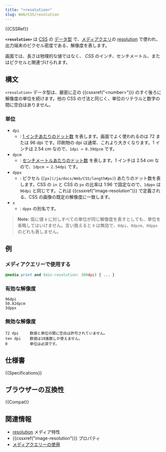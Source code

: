 ```yaml
---
title: "<resolution>"
slug: Web/CSS/resolution
---
```

{{CSSRef}}

**`<resolution>`** は [CSS](/ja/docs/Web/CSS) の [データ型](/ja/docs/Web/CSS/CSS_Types) で、[メディアクエリ](/ja/docs/Web/CSS/Media_Queries)の [resolution](/ja/docs/Web/CSS/@media/resolution) で使われ、出力端末のピクセル密度である、解像度を表します。

画面では、長さは物理的な値ではなく、 <em>CSS</em> のインチ、センチメートル、またはピクセルと関連づけられます。

## 構文

`<resolution>` データ型は、厳密に正の {{cssxref("&lt;number&gt;")}} のすぐ後ろに解像度の単位を続けます。他の CSS の寸法と同じく、単位のリテラルと数字の間に空白はありません。

### 単位

- `dpi`
  - : [1 インチあたりのドット数](https://en.wikipedia.org/wiki/Dots_per_inch) を表します。画面でよく使われるのは 72 または 96 dpi です。印刷物の dpi は通常、これより大きくなります。1 インチは 2.54 cm なので、`1dpi ≈ 0.39dpcm` です。
- `dpcm`
  - : [センチメートルあたりのドット数](https://en.wikipedia.org/wiki/Dots_per_inch) を表します。1 インチは 2.54 cm なので、`1dpcm ≈ 2.54dpi` です。
- `dppx`
  - : ピクセル (`[px](/ja/docs/Web/CSS/length#px)`) あたりのドット数を表します。CSS の `in` と CSS の `px` の比率は 1:96 で固定なので、`1dppx` は `96dpi` と同じです。これは {{cssxref("image-resolution")}} で定義される、CSS の画像の既定の解像度に一致します。
- `x`
  - : `dppx` の別名です。

> **Note:** 仮に値 `0` に対しすべての単位が同じ解像度を表すとしても、単位を省略してはいけません。言い換えると `0` は無効で、`0dpi`、`0dpcm`、`0dppx` のどれも表しません。

## 例

### メディアクエリーで使用する

```css
@media print and (min-resolution: 300dpi) { ... }
```

### 有効な解像度

```
96dpi
50.82dpcm
3dppx
```

### 無効な解像度

```plain example-bad
72 dpi     数値と単位の間に空白は許可されていません。
ten dpi    数値は10進数しか使えません。
0          単位は必須です。
```

## 仕様書

{{Specifications}}

## ブラウザーの互換性

{{Compat}}

## 関連情報

- [resolution](/ja/docs/Web/CSS/@media/resolution) メディア特性
- {{cssxref("image-resolution")}} プロパティ
- [メディアクエリーの使用](/ja/docs/Web/CSS/Media_Queries/Using_media_queries)
